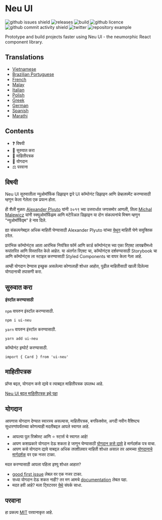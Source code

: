 # Neu UI

![github issues shield](https://img.shields.io/github/issues/daniel-norris/neumorphic_design)
![releases](https://img.shields.io/github/v/release/daniel-norris/neu_ui?include_prereleases)
![build](https://img.shields.io/github/workflow/status/daniel-norris/neu_ui/Release)
![github licence](https://img.shields.io/github/license/daniel-norris/neu_ui)
![github commit activity shield](https://img.shields.io/github/commit-activity/m/daniel-norris/neumorphic_design)
![twitter](https://img.shields.io/twitter/follow/danielpnorris)
![repository example](src/demo.gif)

Prototype and build projects faster using Neu UI - the neumorphic React component library.

## Translations
- [Vietnamese](./translations/vietnamese/README.md)
- [Brazilian Portuguese](./translations/portuguese/README.md)
- [French](./translations/french/README.md)
- [Malay](./translations/malay/README.md)
- [Italian](./translations/italian/README.md)
- [Polish](./translations/polish/README.md)
- [Greek](./translations/greek/README.md)
- [German](./translations/german/README.md)
- [Spanish](./translations/spanish/README.md)
- [Marathi](./translations/marathi/README.md)

## Contents

- ❓ विषयी
- 🚀 सुरुवात करा
- 📝 माहितीपत्रक
- 👏 योगदान
- ⚖️ परवाना

## विषयी

Neu UI सुरुवातीला न्युओमॉर्फिक डिझाइन द्वारे UI कॉम्पोनंट डिझाइन आणि डेव्हलपमेंट करण्यासाठी म्हणुन केला गेलेला एक प्रयत्न होता.

ही शैली मुळतः [Alexander Plyuto](https://dribbble.com/alexplyuto) यांनी २०१९ च्या उत्तरार्धात जगासमोर आणली, तिला [Michal Malewicz](https://twitter.com/michalmalewicz) यांनी स्क्युओमॉर्फिझम आणि मटेरिअल डिझाइन या दोन संकल्पनांचे मिश्रण म्हणुन "न्युओमॉर्फिझ्म" हे नाव दिले.

ह्या संकल्पनेबद्दल अधिक माहिती घेण्यासाठी Alexander Plyuto यांच्या [येथुन](https://www.figma.com/file/J1uPSOY5k577mDpSfGFven/Neomorphism-Guide-2.0-%7C-Original?node-id=26580%3A1425) माहिती घेणे सयुक्तिक ठरेल.

प्रारंभिक कॉम्पोनंट्स आता आरंभिक नियंत्रित फॉर्म आणि कार्ड कॉम्पोनंट्स च्या एका रिएक्ट लायब्ररीमध्ये रूपांतरित आणि विस्तारित केले आहेत. या अंतर्गत रिएक्ट चा, कॉम्पोनंट्स दर्शवण्यासाठी Storybook चा आणि कॉम्पोनंट्स ला स्टाइल करण्यासाठी Styled Components चा वापर केला गेला आहे.

आम्ही योगदान देण्यास इच्छुक असलेल्या कोणालाही शोधत आहोत, पुढील माहितीसाठी खाली दिलेल्या योगदानाची तपासणी करा.

## सुरुवात करा

#### इंस्टॉल करण्यासाठी

`npm` वापरुन इंस्टॉल करण्यासाठी.

```
npm i ui-neu
```

`yarn` वापरुन इंस्टॉल करण्यासाठी.

```
yarn add ui-neu
```

कॉम्पोनंट इम्पोर्ट करण्यासाठी.

```
import { Card } from 'ui-neu'
```

## माहितीपत्रक

प्रॉप्स बद्दल, योगदान कसे द्यावे व त्याबद्दल माहितीपत्रक उपलब्ध आहे.

[Neu UI बद्दल माहितीपत्रक इथे पहा](https://ui-neu.netlify.app/)

## योगदान

आपणास योगदान देण्यात स्वारस्य असल्यास, माहितीपत्रक, बगफिक्सेस, अगदी नवीन वैशिष्ट्य सुधारणांपर्यंतच्या कोणत्याही मदतीबद्दल आपले स्वागत आहे.

- आपल्या पुल रिक्वेस्ट आणि ⭐ स्टार्स चे स्वागत आहे!
- आपण कशाप्रकारे योगदान देऊ शकता हे जाणुन घेण्यासाठी [योगदान कसे द्यावे](CONTRIBUTING.md) हे मार्गदर्शक पत्र वाचा.
- आपण कसे योगदान द्यावे याबद्दल अधिक तपशीलवार माहिती शोधत असाल तर आमच्या [योगदानाचे मार्गदर्शक](CONTRIBUTING_GUIDE.md) वर एक नजर टाका.

मदत करण्यासाठी आपला पहिला इश्यु शोधत आहात?

- [good first issue](https://github.com/daniel-norris/neu_ui/labels/good%20first%20issue) लेबल वर एक नजर टाका.
- सध्या योगदान देऊ शकत नाही? तर मग आमचे [documentation](https://github.com/daniel-norris/neu_ui/labels/documentation) लेबल पहा.
- मदत हवी आहे? मला ट्विटरवर [येथे](https://twitter.com/danielpnorris) संपर्क साधा.

## परवाना

हा प्रकल्प [MIT](/LICENSE) परवानाकृत आहे.
